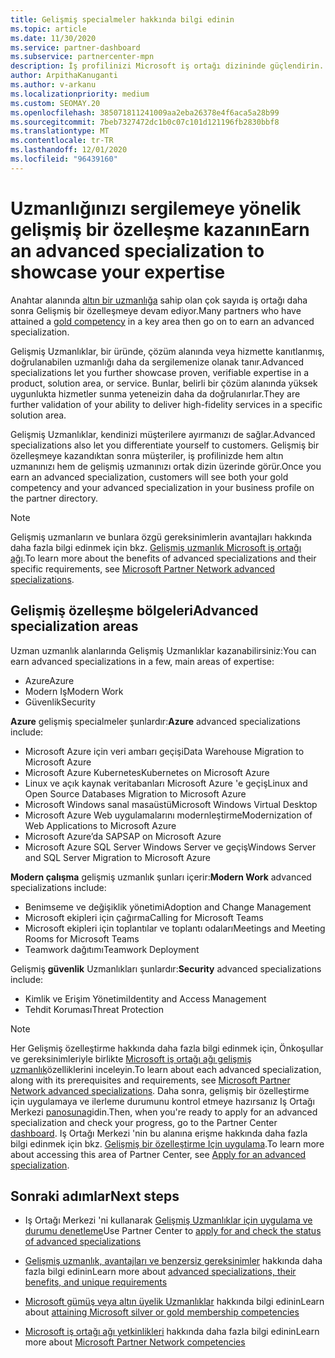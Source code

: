 ```yaml
---
title: Gelişmiş specialmeler hakkında bilgi edinin
ms.topic: article
ms.date: 11/30/2020
ms.service: partner-dashboard
ms.subservice: partnercenter-mpn
description: İş profilinizi Microsoft iş ortağı dizininde güçlendirin. Mevcut altın ve gümüş uzmanlıklarınızla birlikte elde ettiğiniz Gelişmiş Uzmanlıklar hakkında bilgi edinin.
author: ArpithaKanuganti
ms.author: v-arkanu
ms.localizationpriority: medium
ms.custom: SEOMAY.20
ms.openlocfilehash: 385071811241009aa2eba26378e4f6aca5a28b99
ms.sourcegitcommit: 7beb7327472dc1b0c07c101d121196fb2830bbf8
ms.translationtype: MT
ms.contentlocale: tr-TR
ms.lasthandoff: 12/01/2020
ms.locfileid: "96439160"
---
```

# <a name="earn-an-advanced-specialization-to-showcase-your-expertise"></a><span data-ttu-id="e7275-104">Uzmanlığınızı sergilemeye yönelik gelişmiş bir özelleşme kazanın</span><span class="sxs-lookup"><span data-stu-id="e7275-104">Earn an advanced specialization to showcase your expertise</span></span>

<span data-ttu-id="e7275-105">Anahtar alanında [altın bir uzmanlığa](learn-about-competencies.md) sahip olan çok sayıda iş ortağı daha sonra Gelişmiş bir özelleşmeye devam ediyor.</span><span class="sxs-lookup"><span data-stu-id="e7275-105">Many partners who have attained a [gold competency](learn-about-competencies.md) in a key area then go on to earn an advanced specialization.</span></span>

<span data-ttu-id="e7275-106">Gelişmiş Uzmanlıklar, bir üründe, çözüm alanında veya hizmette kanıtlanmış, doğrulanabilen uzmanlığı daha da sergilemenize olanak tanır.</span><span class="sxs-lookup"><span data-stu-id="e7275-106">Advanced specializations let you further showcase proven, verifiable expertise in a product, solution area, or service.</span></span> <span data-ttu-id="e7275-107">Bunlar, belirli bir çözüm alanında yüksek uygunlukta hizmetler sunma yeteneizin daha da doğrulanırlar.</span><span class="sxs-lookup"><span data-stu-id="e7275-107">They are further validation of your ability to deliver high-fidelity services in a specific solution area.</span></span>

<span data-ttu-id="e7275-108">Gelişmiş Uzmanlıklar, kendinizi müşterilere ayırmanızı de sağlar.</span><span class="sxs-lookup"><span data-stu-id="e7275-108">Advanced specializations also let you differentiate yourself to customers.</span></span> <span data-ttu-id="e7275-109">Gelişmiş bir özelleşmeye kazandıktan sonra müşteriler, iş profilinizde hem altın uzmanınızı hem de gelişmiş uzmanınızı ortak dizin üzerinde görür.</span><span class="sxs-lookup"><span data-stu-id="e7275-109">Once you earn an advanced specialization, customers will see both your gold competency and your advanced specialization in your business profile on the partner directory.</span></span>

> [!NOTE]
> <span data-ttu-id="e7275-110">Gelişmiş uzmanların ve bunlara özgü gereksinimlerin avantajları hakkında daha fazla bilgi edinmek için bkz. [Gelişmiş uzmanlık Microsoft iş ortağı ağı](https://partner.microsoft.com/membership/advanced-specialization).</span><span class="sxs-lookup"><span data-stu-id="e7275-110">To learn more about the benefits of advanced specializations and their specific requirements, see [Microsoft Partner Network advanced specializations](https://partner.microsoft.com/membership/advanced-specialization).</span></span>

## <a name="advanced-specialization-areas"></a><span data-ttu-id="e7275-111">Gelişmiş özelleşme bölgeleri</span><span class="sxs-lookup"><span data-stu-id="e7275-111">Advanced specialization areas</span></span>

<span data-ttu-id="e7275-112">Uzman uzmanlık alanlarında Gelişmiş Uzmanlıklar kazanabilirsiniz:</span><span class="sxs-lookup"><span data-stu-id="e7275-112">You can earn advanced specializations in a few, main areas of expertise:</span></span>

- <span data-ttu-id="e7275-113">Azure</span><span class="sxs-lookup"><span data-stu-id="e7275-113">Azure</span></span>
- <span data-ttu-id="e7275-114">Modern Iş</span><span class="sxs-lookup"><span data-stu-id="e7275-114">Modern Work</span></span>
- <span data-ttu-id="e7275-115">Güvenlik</span><span class="sxs-lookup"><span data-stu-id="e7275-115">Security</span></span>

<span data-ttu-id="e7275-116">**Azure** gelişmiş specialmeler şunlardır:</span><span class="sxs-lookup"><span data-stu-id="e7275-116">**Azure** advanced specializations include:</span></span>

- <span data-ttu-id="e7275-117">Microsoft Azure için veri ambarı geçişi</span><span class="sxs-lookup"><span data-stu-id="e7275-117">Data Warehouse Migration to Microsoft Azure</span></span>
- <span data-ttu-id="e7275-118">Microsoft Azure Kubernetes</span><span class="sxs-lookup"><span data-stu-id="e7275-118">Kubernetes on Microsoft Azure</span></span>
- <span data-ttu-id="e7275-119">Linux ve açık kaynak veritabanları Microsoft Azure 'e geçiş</span><span class="sxs-lookup"><span data-stu-id="e7275-119">Linux and Open Source Databases Migration to Microsoft Azure</span></span>
- <span data-ttu-id="e7275-120">Microsoft Windows sanal masaüstü</span><span class="sxs-lookup"><span data-stu-id="e7275-120">Microsoft Windows Virtual Desktop</span></span>
- <span data-ttu-id="e7275-121">Microsoft Azure Web uygulamalarını modernleştirme</span><span class="sxs-lookup"><span data-stu-id="e7275-121">Modernization of Web Applications to Microsoft Azure</span></span>
- <span data-ttu-id="e7275-122">Microsoft Azure’da SAP</span><span class="sxs-lookup"><span data-stu-id="e7275-122">SAP on Microsoft Azure</span></span>
- <span data-ttu-id="e7275-123">Microsoft Azure SQL Server Windows Server ve geçiş</span><span class="sxs-lookup"><span data-stu-id="e7275-123">Windows Server and SQL Server Migration to Microsoft Azure</span></span>

<span data-ttu-id="e7275-124">**Modern çalışma** gelişmiş uzmanlık şunları içerir:</span><span class="sxs-lookup"><span data-stu-id="e7275-124">**Modern Work** advanced specializations include:</span></span>

- <span data-ttu-id="e7275-125">Benimseme ve değişiklik yönetimi</span><span class="sxs-lookup"><span data-stu-id="e7275-125">Adoption and Change Management</span></span>
- <span data-ttu-id="e7275-126">Microsoft ekipleri için çağırma</span><span class="sxs-lookup"><span data-stu-id="e7275-126">Calling for Microsoft Teams</span></span>
- <span data-ttu-id="e7275-127">Microsoft ekipleri için toplantılar ve toplantı odaları</span><span class="sxs-lookup"><span data-stu-id="e7275-127">Meetings and Meeting Rooms for Microsoft Teams</span></span>
- <span data-ttu-id="e7275-128">Teamwork dağıtımı</span><span class="sxs-lookup"><span data-stu-id="e7275-128">Teamwork Deployment</span></span>

<span data-ttu-id="e7275-129">Gelişmiş **güvenlik** Uzmanlıkları şunlardır:</span><span class="sxs-lookup"><span data-stu-id="e7275-129">**Security** advanced specializations include:</span></span>

- <span data-ttu-id="e7275-130">Kimlik ve Erişim Yönetimi</span><span class="sxs-lookup"><span data-stu-id="e7275-130">Identity and Access Management</span></span>
- <span data-ttu-id="e7275-131">Tehdit Koruması</span><span class="sxs-lookup"><span data-stu-id="e7275-131">Threat Protection</span></span>

> [!NOTE]
> <span data-ttu-id="e7275-132">Her Gelişmiş özelleştirme hakkında daha fazla bilgi edinmek için, Önkoşullar ve gereksinimleriyle birlikte [Microsoft iş ortağı ağı gelişmiş uzmanlık](https://partner.microsoft.com/membership/advanced-specialization)özelliklerini inceleyin.</span><span class="sxs-lookup"><span data-stu-id="e7275-132">To learn about each advanced specialization, along with its prerequisites and requirements, see [Microsoft Partner Network advanced specializations](https://partner.microsoft.com/membership/advanced-specialization).</span></span> <span data-ttu-id="e7275-133">Daha sonra, gelişmiş bir özelleştirme için uygulamaya ve ilerleme durumunu kontrol etmeye hazırsanız Iş Ortağı Merkezi [panosuna](https://partner.microsoft.com/dashboard)gidin.</span><span class="sxs-lookup"><span data-stu-id="e7275-133">Then, when you're ready to apply for an advanced specialization and check your progress, go to the Partner Center [dashboard](https://partner.microsoft.com/dashboard).</span></span> <span data-ttu-id="e7275-134">Iş Ortağı Merkezi 'nin bu alanına erişme hakkında daha fazla bilgi edinmek için bkz. [Gelişmiş bir özelleştirme Için uygulama](advanced-specializations-apply.md).</span><span class="sxs-lookup"><span data-stu-id="e7275-134">To learn more about accessing this area of Partner Center, see [Apply for an advanced specialization](advanced-specializations-apply.md).</span></span>

## <a name="next-steps"></a><span data-ttu-id="e7275-135">Sonraki adımlar</span><span class="sxs-lookup"><span data-stu-id="e7275-135">Next steps</span></span>

- <span data-ttu-id="e7275-136">Iş Ortağı Merkezi 'ni kullanarak [Gelişmiş Uzmanlıklar için uygulama ve durumu denetleme](advanced-specializations-apply.md)</span><span class="sxs-lookup"><span data-stu-id="e7275-136">Use Partner Center to [apply for and check the status of advanced specializations](advanced-specializations-apply.md)</span></span>

- <span data-ttu-id="e7275-137">[Gelişmiş uzmanlık, avantajları ve benzersiz gereksinimler](https://partner.microsoft.com/membership/advanced-specialization) hakkında daha fazla bilgi edinin</span><span class="sxs-lookup"><span data-stu-id="e7275-137">Learn more about [advanced specializations, their benefits, and unique requirements](https://partner.microsoft.com/membership/advanced-specialization)</span></span>

- <span data-ttu-id="e7275-138">[Microsoft gümüş veya altın üyelik Uzmanlıklar](learn-about-competencies.md) hakkında bilgi edinin</span><span class="sxs-lookup"><span data-stu-id="e7275-138">Learn about [attaining Microsoft silver or gold membership competencies](learn-about-competencies.md)</span></span>

- <span data-ttu-id="e7275-139">[Microsoft iş ortağı ağı yetkinlikleri](https://partner.microsoft.com/membership/competencies) hakkında daha fazla bilgi edinin</span><span class="sxs-lookup"><span data-stu-id="e7275-139">Learn more about [Microsoft Partner Network competencies](https://partner.microsoft.com/membership/competencies)</span></span>